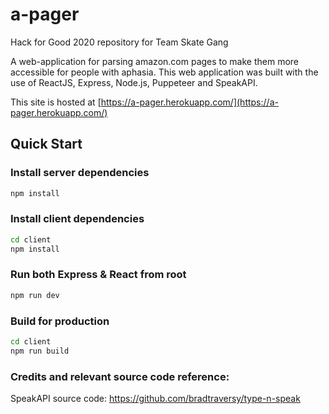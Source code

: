 # a-pager
Hack for Good 2020 repository for Team Skate Gang

A web-application for parsing amazon.com pages to make them more accessible for people with aphasia. This web application was built with the use of ReactJS, Express, Node.js, Puppeteer and SpeakAPI. 

This site is hosted at [https://a-pager.herokuapp.com/](https://a-pager.herokuapp.com/)

## Quick Start

### Install server dependencies

```bash
npm install
```

### Install client dependencies

```bash
cd client
npm install
```

### Run both Express & React from root

```bash
npm run dev
```

### Build for production

```bash
cd client
npm run build
```
### Credits and relevant source code reference: 


SpeakAPI source code: https://github.com/bradtraversy/type-n-speak
